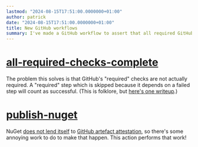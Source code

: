 ```yaml
---
lastmod: "2024-08-15T17:51:00.0000000+01:00"
author: patrick
date: "2024-08-15T17:51:00.0000000+01:00"
title: New GitHub workflows
summary: I've made a GitHub workflow to assert that all required GitHub checks are complete, and one to publish and attest NuGet packages.
---
```


# [all-required-checks-complete](https://github.com/Smaug123/all-required-checks-complete-action)

The problem this solves is that GitHub's "required" checks are not actually required.
A "required" step which is skipped because it depends on a failed step will count as successful.
(This is folklore, but [here's one writeup](https://emmer.dev/blog/skippable-github-status-checks-aren-t-really-required/).)

# [publish-nuget](https://github.com/Smaug123/publish-nuget-action) 

NuGet [does not lend itself](https://github.com/NuGet/NuGetGallery/issues/10026) to [GitHub artefact attestation](https://docs.github.com/en/actions/security-for-github-actions/using-artifact-attestations/using-artifact-attestations-to-establish-provenance-for-builds), so there's some annoying work to do to make that happen.
This action performs that work!
